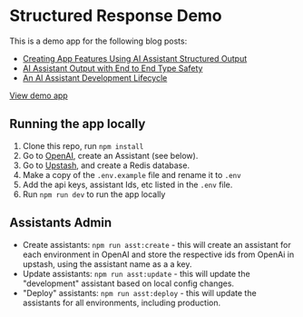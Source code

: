 # Structured Response Demo

This is a demo app for the following blog posts:

- [Creating App Features Using AI Assistant Structured Output](https://www.anders.co/blog/creating-app-features-using-ai-assistant-structured-output/)
- [AI Assistant Output with End to End Type Safety](https://www.anders.co/blog/ai-asst-output-with-end-to-end-type-safety/)
- [An AI Assistant Development Lifecycle](https://www.anders.co/blog/an-ai-assistant-development-lifecycle/)

[View demo app](https://andersco-structured-output-demo.vercel.app/)

## Running the app locally

1. Clone this repo, run `npm install`
1. Go to [OpenAI](https://openai.com/), create an Assistant (see below).
1. Go to [Upstash](https://upstash.com/), and create a Redis database.
1. Make a copy of the `.env.example` file and rename it to `.env`
1. Add the api keys, assistant Ids, etc listed in the `.env` file.
1. Run `npm run dev` to run the app locally

## Assistants Admin

- Create assistants: `npm run asst:create` - this will create an assistant for each environment in OpenAI and store the respective ids from OpenAi in upstash, using the assistant name as a a key.
- Update assistants: `npm run asst:update` - this will update the "development" assistant based on local config changes.
- "Deploy" assistants: `npm run asst:deploy` - this will update the assistants for all environments, including production.
